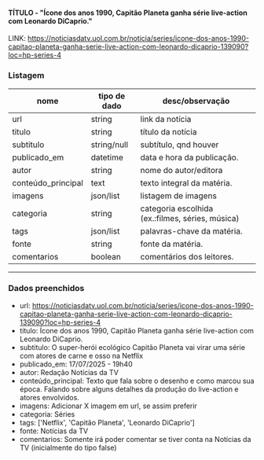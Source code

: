 #### TÍTULO - "Ícone dos anos 1990, Capitão Planeta ganha série live-action com Leonardo DiCaprio."
LINK: https://noticiasdatv.uol.com.br/noticia/series/icone-dos-anos-1990-capitao-planeta-ganha-serie-live-action-com-leonardo-dicaprio-139090?loc=hp-series-4


### Listagem
| nome | tipo de dado | desc/observação |
| --- | --- | --- |
| url | string | link da notícia |
| titulo | string | título da notícia |
| subtitulo | string/null | subtítulo, qnd houver |
| publicado_em | datetime | data e hora da publicação. |
| autor | string | nome do autor/editora |
| conteúdo_principal | text | texto integral da matéria. |
| imagens | json/list | listagem de imagens |
| categoria | string | categoria escolhida (ex.:filmes, séries, música) |
| tags | json/list | palavras-chave da matéria. |
| fonte | string | fonte da matéria. |
| comentarios | boolean | comentários dos leitores. |
---

### Dados preenchidos
- url:
 https://noticiasdatv.uol.com.br/noticia/series/icone-dos-anos-1990-capitao-planeta-ganha-serie-live-action-com-leonardo-dicaprio-139090?loc=hp-series-4
- titulo:
 Ícone dos anos 1990, Capitão Planeta ganha série live-action com Leonardo DiCaprio.
- subtitulo: 
 O super-herói ecológico Capitão Planeta vai virar uma série com atores de carne e osso na Netflix
- publicado_em: 17/07/2025 - 19h40
- autor: Redação Notícias da TV
- conteúdo_principal: Texto que fala sobre o desenho e como marcou sua época. Falando sobre alguns detalhes da produção do live-action e atores envolvidos.
- imagens:
 Adicionar X imagem em url, se assim preferir
- categoria:
 Séries
- tags: 
 ['Netflix', 'Capitão Planeta', 'Leonardo DiCaprio']
- fonte:
 Notícias da TV
- comentarios:
 Somente irá poder comentar se tiver conta na Notícias da TV (inicialmente do tipo false)